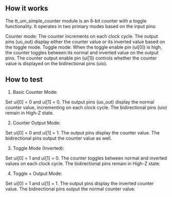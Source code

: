 ## How it works

The tt_um_simple_counter module is an 8-bit counter with a toggle functionality. It operates in two primary modes based on the input pins:

Counter mode:
The counter increments on each clock cycle.
The output pins (uo_out) display either the counter value or its inverted value based on the toggle mode.
Toggle mode:
When the toggle enable pin (ui[0]) is high, the counter toggles between its normal and inverted value on the output pins.
The counter output enable pin (ui[1]) controls whether the counter value is displayed on the bidirectional pins (uio).

## How to test

1. Basic Counter Mode:

Set ui[0] = 0 and ui[1] = 0.
The output pins (uo_out) display the normal counter value, incrementing on each clock cycle.
The bidirectional pins (uio) remain in High-Z state.

2. Counter Output Mode:

Set ui[0] = 0 and ui[1] = 1.
The output pins display the counter value.
The bidirectional pins output the counter value as well.

3. Toggle Mode (Inverted):

Set ui[0] = 1 and ui[1] = 0.
The counter toggles between normal and inverted values on each clock cycle.
The bidirectional pins remain in High-Z state.

4. Toggle + Output Mode:

Set ui[0] = 1 and ui[1] = 1.
The output pins display the inverted counter value.
The bidirectional pins output the normal counter value.
